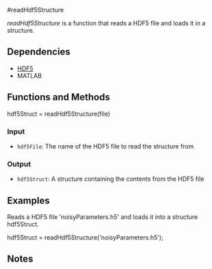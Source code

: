 #readHdf5Structure

*readHdf5Structure* is a function that reads a HDF5 file and loads it in a structure. 

## Dependencies
* [HDF5](http://www.hdfgroup.org/HDF5/)
* MATLAB 

## Functions and Methods
hdf5Struct = readHdf5Structure(file)

### Input
* `hdf5File`: The name of the HDF5 file to read the structure from

### Output
* `hdf5Struct`: A structure containing the contents from the HDF5 file

## Examples

Reads a HDF5 file 'noisyParameters.h5' and loads it into a structure hdf5Struct.

hdf5Struct = readHdf5Structure('noisyParameters.h5');

## Notes
